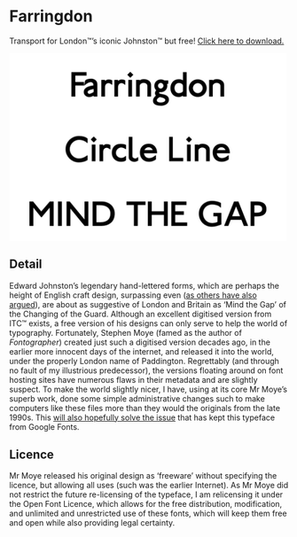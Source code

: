 # Farringdon
Transport for London™’s iconic Johnston™ but free! [Click here to download.](https://github.com/ezgranet/farringdon/blob/main/farringdon.zip?raw=true)
<p>
<img   align="center"
src="farringdon.png" alt="sample" width="500"/></p>

## Detail
Edward Johnston’s legendary hand-lettered forms, which are perhaps the height of English craft design, surpassing even ([as others have also argued](https://www.typotheque.com/articles/re-evaluation_of_gill_sans)), are about as suggestive of London and Britain as ‘Mind the Gap’ of the Changing of the Guard.  Although an excellent digitised version from ITC™ exists, a free version of his designs can only serve to help the world of typography.  Fortunately, Stephen Moye (famed as the author of *Fontographer*) created just such a digitised version decades ago, in the earlier more innocent days of the internet, and released it into the world, under the properly London name of Paddington.  Regrettably (and through no fault of my illustrious predecessor), the versions floating around on font hosting sites have numerous flaws in their metadata and are slightly suspect.  To make the world slightly nicer, I have, using at its core Mr Moye’s superb work, done some simple administrative changes such to make computers like these files more than they would the originals from the late 1990s.  This [will also hopefully solve the issue](https://github.com/google/fonts/issues/478) that has kept this typeface from Google Fonts.
## Licence
Mr Moye released his original design as ‘freeware’ without specifying the licence, but allowing all uses (such was the earlier Internet).  As Mr Moye did not restrict the future re-licensing of the typeface, I am relicensing it under the Open Font Licence, which allows for the free distribution, modification, and unlimited and unrestricted use of these fonts, which will keep them free and open while also providing legal certainty.

